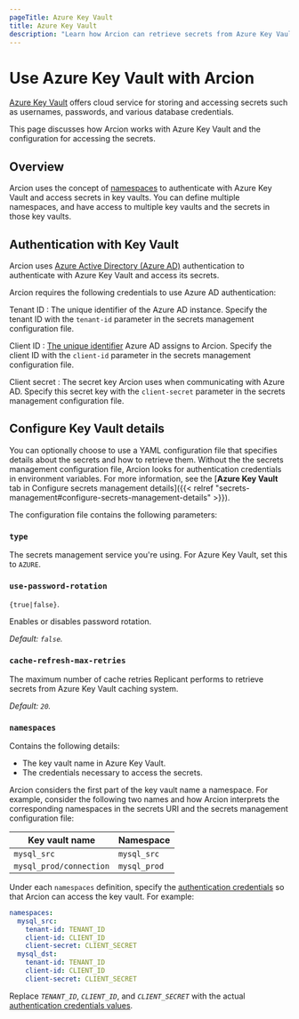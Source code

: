 ```yaml
---
pageTitle: Azure Key Vault
title: Azure Key Vault
description: "Learn how Arcion can retrieve secrets from Azure Key Vault."
---
```


# Use Azure Key Vault with Arcion
[Azure Key Vault](https://azure.microsoft.com/en-us/products/key-vault) offers cloud service for storing and accessing secrets such as usernames, passwords, and various database credentials.

This page discusses how Arcion works with Azure Key Vault and the configuration for accessing the secrets.

## Overview
Arcion uses the concept of [namespaces](#namespaces) to authenticate with Azure Key Vault and access secrets in key vaults. You can define multiple namespaces, and have access to multiple key vaults and the secrets in those key vaults.

## Authentication with Key Vault
Arcion uses [Azure Active Directory (Azure AD)](https://azure.microsoft.com/en-us/services/active-directory/) authentication to authenticate with Azure Key Vault and access its secrets.

Arcion requires the following credentials to use Azure AD authentication:

Tenant ID
: The unique identifier of the Azure AD instance. Specify the tenant ID with the `tenant-id` parameter in the secrets management configuration file.

Client ID
: [The unique identifier](https://learn.microsoft.com/en-us/azure/active-directory/develop/msal-client-application-configuration#client-id) Azure AD assigns to Arcion. Specify the client ID with the `client-id` parameter in the secrets management configuration file.

Client secret
: The secret key Arcion uses when communicating with Azure AD. Specify this secret key with the `client-secret` parameter in the secrets management configuration file.

## Configure Key Vault details
You can optionally choose to use a YAML configuration file that specifies details about the secrets and how to retrieve them. Without the the secrets management configuration file, Arcion looks for authentication credentials in environment variables. For more information, see the [**Azure Key Vault** tab in Configure secrets management details]({{< relref "secrets-management#configure-secrets-management-details" >}}).

The configuration file contains the following parameters:

### `type`
The secrets management service you're using. For Azure Key Vault, set this to `AZURE`.

### `use-password-rotation`
`{true|false}`.

Enables or disables password rotation.

_Default: `false`._

### `cache-refresh-max-retries`
The maximum number of cache retries Replicant performs to retrieve secrets from Azure Key Vault caching system.

_Default: `20`._

### `namespaces`
Contains the following details: 
- The key vault name in Azure Key Vault. 
- The credentials necessary to access the secrets.

Arcion considers the first part of the key vault name a namespace. For example, consider the following two names and how Arcion interprets the corresponding namespaces in the secrets URI and the secrets management configuration file:

| Key vault name                | Namespace     |
| -----------                   | -----------   |
| `mysql_src`                   | `mysql_src`   |
| `mysql_prod/connection`       | `mysql_prod`  |  

Under each `namespaces` definition, specify the [authentication credentials](#authentication-with-key-vault) so that Arcion can access the key vault. For example:

```YAML
namespaces:
  mysql_src:
    tenant-id: TENANT_ID
    client-id: CLIENT_ID
    client-secret: CLIENT_SECRET
  mysql_dst:
    tenant-id: TENANT_ID
    client-id: CLIENT_ID
    client-secret: CLIENT_SECRET
```

Replace *`TENANT_ID`*, *`CLIENT_ID`*, and *`CLIENT_SECRET`* with the actual [authentication credentials values](#authentication-with-key-vault).